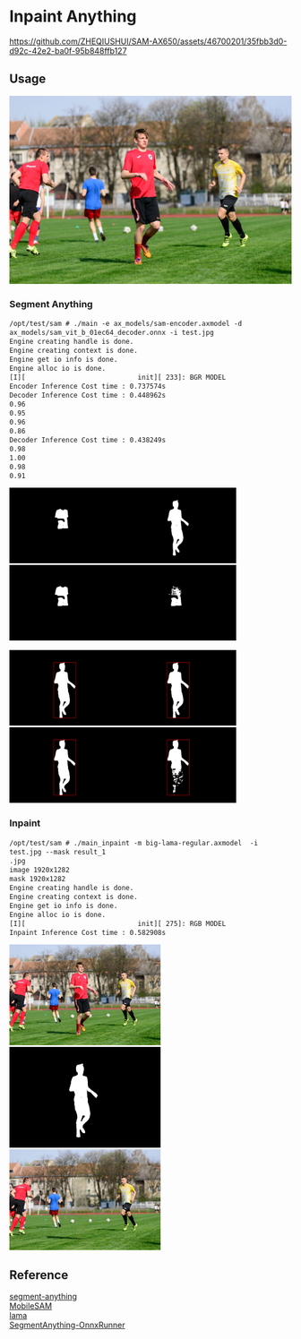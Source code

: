 # Inpaint Anything

https://github.com/ZHEQIUSHUI/SAM-AX650/assets/46700201/35fbb3d0-d92c-42e2-ba0f-95b848ffb127

## Usage

![](test.jpg)

### Segment Anything
```
/opt/test/sam # ./main -e ax_models/sam-encoder.axmodel -d ax_models/sam_vit_b_01ec64_decoder.onnx -i test.jpg
Engine creating handle is done.
Engine creating context is done.
Engine get io info is done.
Engine alloc io is done.
[I][                            init][ 233]: BGR MODEL
Encoder Inference Cost time : 0.737574s
Decoder Inference Cost time : 0.448962s
0.96
0.95
0.96
0.86
Decoder Inference Cost time : 0.438249s
0.98
1.00
0.98
0.91
```
<img src="results/result_0.jpg" height="135" /><img src="results/result_1.jpg" height="135" /><img src="results/result_2.jpg" height="135" /><img src="results/result_3.jpg" height="135" />

<img src="results/rect_result_0.jpg" height="135" /><img src="results/rect_result_1.jpg" height="135" /><img src="results/rect_result_2.jpg" height="135" /><img src="results/rect_result_3.jpg" height="135" />


### Inpaint
```
/opt/test/sam # ./main_inpaint -m big-lama-regular.axmodel  -i test.jpg --mask result_1
.jpg
image 1920x1282
mask 1920x1282
Engine creating handle is done.
Engine creating context is done.
Engine get io info is done.
Engine alloc io is done.
[I][                            init][ 275]: RGB MODEL
Inpaint Inference Cost time : 0.582908s
```
<img src="test.jpg"  height="180"/><img src="results/result_1.jpg" height="180" /><img src="results/inpainted.jpg" height="180" />

## Reference
[segment-anything](https://github.com/facebookresearch/segment-anything)\
[MobileSAM](https://github.com/ChaoningZhang/MobileSAM)\
[lama](https://github.com/advimman/lama)\
[SegmentAnything-OnnxRunner](https://github.com/OroChippw/SegmentAnything-OnnxRunner)
